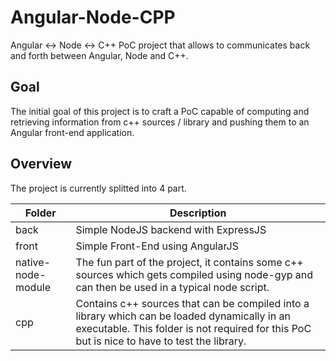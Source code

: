 # Angular-Node-CPP
Angular <-> Node <-> C++
PoC project that allows to communicates back and forth between Angular, Node and C++.

## Goal
The initial goal of this project is to craft a PoC capable of computing and retrieving information from c++ sources / library and pushing them to an Angular front-end application.

## Overview
The project is currently splitted into 4 part.

Folder | Description
------------ | -------------
back | Simple NodeJS backend with ExpressJS
front | Simple Front-End using AngularJS
native-node-module | The fun part of the project, it contains some c++ sources which gets compiled using node-gyp and can then be used in a typical node script.
cpp | Contains c++ sources that can be compiled into a library which can be loaded dynamically in an executable. This folder is not required for this PoC but is nice to have to test the library.
